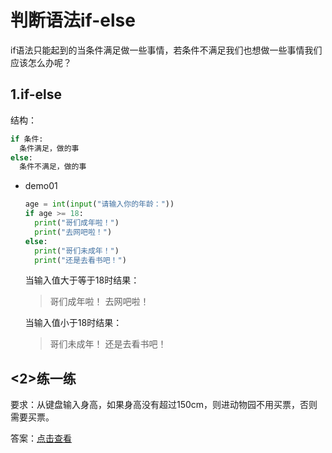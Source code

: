 # 判断语法if-else

if语法只能起到的当条件满足做一些事情，若条件不满足我们也想做一些事情我们应该怎么办呢？

## 1.if-else

结构：

```python
if 条件:
  条件满足，做的事
else:
  条件不满足，做的事
```

* demo01

    ```python
    age = int(input("请输入你的年龄："))
    if age >= 18:
      print("哥们成年啦！")
      print("去网吧啦！")
    else:
      print("哥们未成年！")
      print("还是去看书吧！")
    ```

    当输入值大于等于18时结果：

    > 哥们成年啦！
    > 去网吧啦！

    当输入值小于18时结果：

    >哥们未成年！
    >还是去看书吧！

## <2>练一练

要求：从键盘输入身高，如果身高没有超过150cm，则进动物园不用买票，否则需要买票。

答案：[点击查看](../../code/2.python基本语法/demo05Exercise02.py)